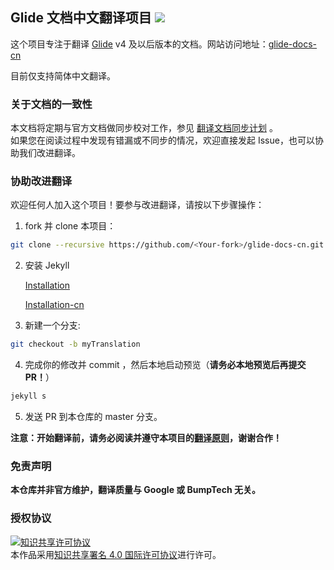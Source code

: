 ## Glide 文档中文翻译项目  [![](https://img.shields.io/badge/最后同步时间-2017--10--09-brightgreen.svg)](https://github.com/Muyangmin/glide-docs-cn/issues/6)

这个项目专注于翻译 [Glide](https://github.com/bumptech/glide) v4 及以后版本的文档。网站访问地址：[glide-docs-cn](https://muyangmin.github.io/glide-docs-cn)

目前仅支持简体中文翻译。

### 关于文档的一致性
本文档将定期与官方文档做同步校对工作，参见 [翻译文档同步计划](https://github.com/Muyangmin/glide-docs-cn/issues/6) 。  
如果您在阅读过程中发现有错漏或不同步的情况，欢迎直接发起 Issue，也可以协助我们改进翻译。

### 协助改进翻译
欢迎任何人加入这个项目！要参与改进翻译，请按以下步骤操作：
1. fork 并 clone 本项目：
```bash
git clone --recursive https://github.com/<Your-fork>/glide-docs-cn.git
```
2. 安装 Jekyll

   [Installation](https://jekyllrb.com/docs/installation/)

   [Installation-cn](http://jekyllcn.com/docs/installation/)

3. 新建一个分支:
```bash
git checkout -b myTranslation
```
4. 完成你的修改并 commit ，然后本地启动预览（**请务必本地预览后再提交PR！**）
```bash
jekyll s
```
5. 发送 PR 到本仓库的 master 分支。

**注意：开始翻译前，请务必阅读并遵守本项目的[翻译原则](./PRINCIPLES.md)，谢谢合作！**

### 免责声明
**本仓库并非官方维护，翻译质量与 Google 或 BumpTech 无关。**

### 授权协议
<a rel="license" href="http://creativecommons.org/licenses/by/4.0/"><img alt="知识共享许可协议" style="border-width:0" src="https://i.creativecommons.org/l/by/4.0/88x31.png" /></a><br />本作品采用<a rel="license" href="http://creativecommons.org/licenses/by/4.0/">知识共享署名 4.0 国际许可协议</a>进行许可。